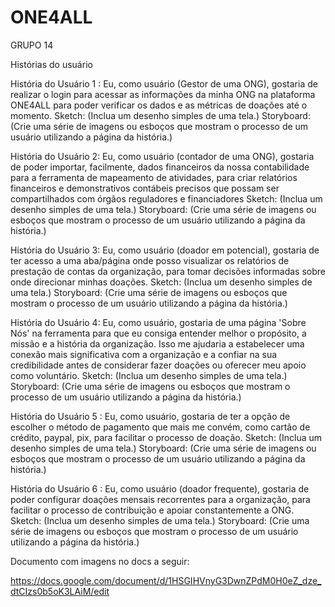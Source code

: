 # ONE4ALL
GRUPO 14


Histórias do usuário


História do Usuário 1 : Eu, como usuário (Gestor de uma ONG), gostaria de realizar o login para acessar as informações da minha ONG na plataforma ONE4ALL para poder verificar os dados e as métricas de doações até o momento.
Sketch: (Inclua um desenho simples de uma tela.)
Storyboard: (Crie uma série de imagens ou esboços que mostram o processo de um usuário utilizando a página da história.)

História do Usuário 2: Eu, como usuário (contador de uma ONG), gostaria de poder importar, facilmente, dados financeiros da nossa contabilidade para a ferramenta de mapeamento de atividades, para criar relatórios financeiros e demonstrativos contábeis precisos que possam ser compartilhados com órgãos reguladores e financiadores
Sketch: (Inclua um desenho simples de uma tela.)
Storyboard: (Crie uma série de imagens ou esboços que mostram o processo de um usuário utilizando a página da história.)

História do Usuário 3: Eu, como usuário (doador em potencial), gostaria de ter acesso a uma aba/página onde posso visualizar os relatórios de prestação de contas da organização, para tomar decisões informadas sobre onde direcionar minhas doações.
Sketch: (Inclua um desenho simples de uma tela.)
Storyboard: (Crie uma série de imagens ou esboços que mostram o processo de um usuário utilizando a página da história.)

História do Usuário 4: Eu, como usuário, gostaria de uma página 'Sobre Nós' na ferramenta para que eu consiga entender melhor o propósito, a missão e a história da organização. Isso me ajudaria a estabelecer uma conexão mais significativa com a organização e a confiar na sua credibilidade antes de considerar fazer doações ou oferecer meu apoio como voluntário.
Sketch: (Inclua um desenho simples de uma tela.)
Storyboard: (Crie uma série de imagens ou esboços que mostram o processo de um usuário utilizando a página da história.)

História do Usuário 5 : Eu, como usuário, gostaria de ter a opção de escolher o método de pagamento que mais me convém, como cartão de crédito, paypal, pix, para facilitar o processo de doação.
Sketch: (Inclua um desenho simples de uma tela.)
Storyboard: (Crie uma série de imagens ou esboços que mostram o processo de um usuário utilizando a página da história.)

História do Usuário 6 : Eu, como usuário (doador frequente), gostaria de poder configurar doações mensais recorrentes para a organização, para facilitar o processo de contribuição e apoiar constantemente a ONG.
Sketch: (Inclua um desenho simples de uma tela.)
Storyboard: (Crie uma série de imagens ou esboços que mostram o processo de um usuário utilizando a página da história.)


Documento com imagens no docs a seguir:

https://docs.google.com/document/d/1HSGIHVnyG3DwnZPdM0H0eZ_dze_dtCIzs0b5oK3LAiM/edit



